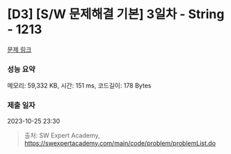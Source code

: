 # [D3] [S/W 문제해결 기본] 3일차 - String - 1213 

[문제 링크](https://swexpertacademy.com/main/code/problem/problemDetail.do?contestProbId=AV14P0c6AAUCFAYi) 

### 성능 요약

메모리: 59,332 KB, 시간: 151 ms, 코드길이: 178 Bytes

### 제출 일자

2023-10-25 23:30



> 출처: SW Expert Academy, https://swexpertacademy.com/main/code/problem/problemList.do
